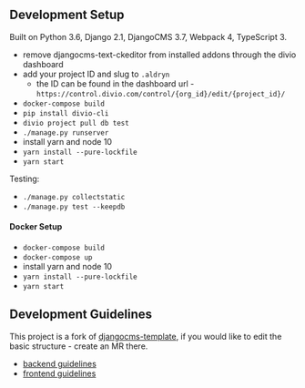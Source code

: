 Development Setup
-------------------------------------------------------------------------------
Built on Python 3.6, Django 2.1, DjangoCMS 3.7, Webpack 4, TypeScript 3.

- remove djangocms-text-ckeditor from installed addons through the divio dashboard
- add your project ID and slug to `.aldryn`
    - the ID can be found in the dashboard url - `https://control.divio.com/control/{org_id}/edit/{project_id}/`
- `docker-compose build`
- `pip install divio-cli`
- `divio project pull db test`
- `./manage.py runserver`
- install yarn and node 10
- `yarn install --pure-lockfile`
- `yarn start`

Testing:
- `./manage.py collectstatic`
- `./manage.py test --keepdb`

#### Docker Setup
- `docker-compose build`
- `docker-compose up`
- install yarn and node 10
- `yarn install --pure-lockfile`
- `yarn start`


Development Guidelines
-------------------------------------------------------------------------------
This project is a fork of [djangocms-template](https://gitlab.com/what-digital/djangocms-template/), if you would like to edit the basic structure - create an MR there.

- [backend guidelines](/docs/readme/backend.md)
- [frontend guidelines](/docs/readme/frontend.md)
